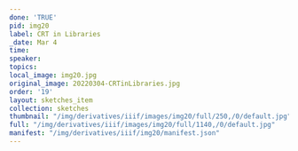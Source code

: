 ```yaml
---
done: 'TRUE'
pid: img20
label: CRT in Libraries
_date: Mar 4
time:
speaker:
topics:
local_image: img20.jpg
original_image: 20220304-CRTinLibraries.jpg
order: '19'
layout: sketches_item
collection: sketches
thumbnail: "/img/derivatives/iiif/images/img20/full/250,/0/default.jpg"
full: "/img/derivatives/iiif/images/img20/full/1140,/0/default.jpg"
manifest: "/img/derivatives/iiif/img20/manifest.json"
---
```

